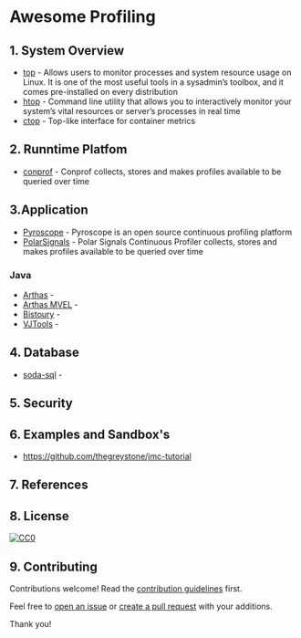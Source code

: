 # Awesome Profiling

## 1. System Overview

 * [top](https://www.booleanworld.com/guide-linux-top-command/) - Allows users to monitor processes and system resource usage on Linux. It is one of the most useful tools in a sysadmin’s toolbox, and it comes pre-installed on every distribution
 * [htop](https://support.cloudways.com/system-monitoring-using-htop-command/) - Command line utility that allows you to interactively monitor your system’s vital resources or server’s processes in real time
 * [ctop](https://github.com/bcicen/ctop) - Top-like interface for container metrics

## 2. Runntime Platfom

 * [conprof](https://github.com/conprof/conprof) - Conprof collects, stores and makes profiles available to be queried over time

## 3.Application

 * [Pyroscope](https://github.com/pyroscope-io/pyroscope) - Pyroscope is an open source continuous profiling platform
 * [PolarSignals](https://www.polarsignals.com/) - Polar Signals Continuous Profiler collects, stores and makes profiles available to be queried over time

### Java

 * [Arthas](https://github.com/alibaba/arthas) -
 * [Arthas MVEL](https://github.com/XhinLiang/arthas-mvel) -
 * [Bistoury](https://github.com/qunarcorp/bistoury) -
 * [VJTools](https://github.com/vipshop/vjtools) -

## 4. Database

 * [soda-sql](https://github.com/sodadata/soda-sql) -

## 5. Security

## 6. Examples and Sandbox's

 * https://github.com/thegreystone/jmc-tutorial

## 7. References

## 8. License

[![CC0](https://mirrors.creativecommons.org/presskit/buttons/88x31/svg/cc-zero.svg)](https://creativecommons.org/publicdomain/zero/1.0)

## 9. Contributing

Contributions welcome! Read the [contribution guidelines](CONTRIBUTING.md) first.

Feel free to [open an issue](https://github.com/adriannovegil/awesome-observability/issues) or [create a pull request](https://github.com/adriannovegil/awesome-observability/pulls) with your additions.

Thank you!
